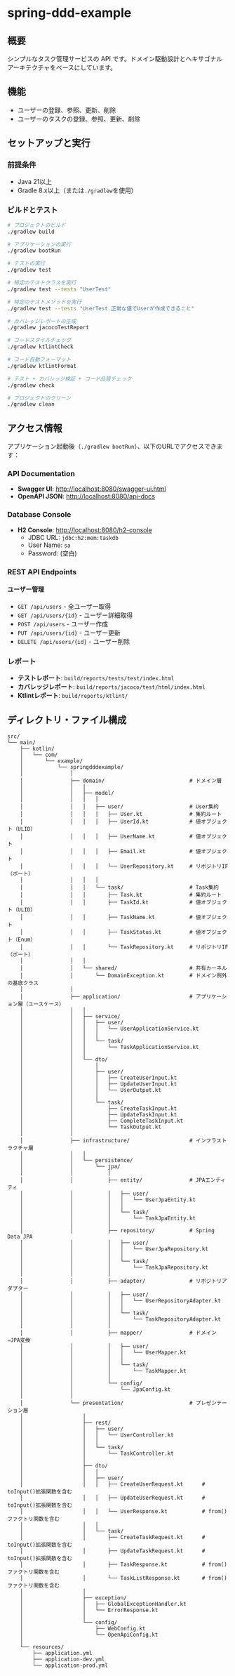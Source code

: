 # spring-ddd-example

## 概要

シンプルなタスク管理サービスの API です。ドメイン駆動設計とヘキサゴナルアーキテクチャをベースにしています。

## 機能

- ユーザーの登録、参照、更新、削除
- ユーザーのタスクの登録、参照、更新、削除

## セットアップと実行

### 前提条件
- Java 21以上
- Gradle 8.x以上（または`./gradlew`を使用）

### ビルドとテスト

```bash
# プロジェクトのビルド
./gradlew build

# アプリケーションの実行
./gradlew bootRun

# テストの実行
./gradlew test

# 特定のテストクラスを実行
./gradlew test --tests "UserTest"

# 特定のテストメソッドを実行
./gradlew test --tests "UserTest.正常な値でUserが作成できること"

# カバレッジレポートの生成
./gradlew jacocoTestReport

# コードスタイルチェック
./gradlew ktlintCheck

# コード自動フォーマット
./gradlew ktlintFormat

# テスト + カバレッジ検証 + コード品質チェック
./gradlew check

# プロジェクトのクリーン
./gradlew clean
```

## アクセス情報

アプリケーション起動後（`./gradlew bootRun`）、以下のURLでアクセスできます：

### API Documentation
- **Swagger UI**: [http://localhost:8080/swagger-ui.html](http://localhost:8080/swagger-ui.html)
- **OpenAPI JSON**: [http://localhost:8080/api-docs](http://localhost:8080/api-docs)

### Database Console
- **H2 Console**: [http://localhost:8080/h2-console](http://localhost:8080/h2-console)
  - JDBC URL: `jdbc:h2:mem:taskdb`
  - User Name: `sa`
  - Password: (空白)

### REST API Endpoints

#### ユーザー管理
- `GET /api/users` - 全ユーザー取得
- `GET /api/users/{id}` - ユーザー詳細取得
- `POST /api/users` - ユーザー作成
- `PUT /api/users/{id}` - ユーザー更新
- `DELETE /api/users/{id}` - ユーザー削除

### レポート

- **テストレポート**: `build/reports/tests/test/index.html`
- **カバレッジレポート**: `build/reports/jacoco/test/html/index.html`
- **Ktlintレポート**: `build/reports/ktlint/`

## ディレクトリ・ファイル構成

```
src/
└── main/
    ├── kotlin/
    │   └── com/
    │       └── example/
    │           └── springdddexample/
    │               │
    │               ├── domain/                           # ドメイン層
    │               │   │
    │               │   ├── model/
    │               │   │   │
    │               │   │   ├── user/                     # User集約
    │               │   │   │   ├── User.kt               # 集約ルート
    │               │   │   │   ├── UserId.kt             # 値オブジェクト（ULID）
    │               │   │   │   ├── UserName.kt           # 値オブジェクト
    │               │   │   │   ├── Email.kt              # 値オブジェクト
    │               │   │   │   └── UserRepository.kt     # リポジトリIF（ポート）
    │               │   │   │
    │               │   │   └── task/                     # Task集約
    │               │   │       ├── Task.kt               # 集約ルート
    │               │   │       ├── TaskId.kt             # 値オブジェクト（ULID）
    │               │   │       ├── TaskName.kt           # 値オブジェクト
    │               │   │       ├── TaskStatus.kt         # 値オブジェクト（Enum）
    │               │   │       └── TaskRepository.kt     # リポジトリIF（ポート）
    │               │   │
    │               │   └── shared/                       # 共有カーネル
    │               │       └── DomainException.kt        # ドメイン例外の基底クラス
    │               │
    │               ├── application/                      # アプリケーション層（ユースケース）
    │               │   │
    │               │   ├── service/
    │               │   │   ├── user/
    │               │   │   │   └── UserApplicationService.kt
    │               │   │   │
    │               │   │   └── task/
    │               │   │       └── TaskApplicationService.kt
    │               │   │
    │               │   └── dto/
    │               │       │
    │               │       ├── user/
    │               │       │   ├── CreateUserInput.kt
    │               │       │   ├── UpdateUserInput.kt
    │               │       │   └── UserOutput.kt
    │               │       │
    │               │       └── task/
    │               │           ├── CreateTaskInput.kt
    │               │           ├── UpdateTaskInput.kt
    │               │           ├── CompleteTaskInput.kt
    │               │           └── TaskOutput.kt
    │               │
    │               ├── infrastructure/                   # インフラストラクチャ層
    │               │   │
    │               │   └── persistence/
    │               │       └── jpa/
    │               │           │
    │               │           ├── entity/               # JPAエンティティ
    │               │           │   ├── user/
    │               │           │   │   └── UserJpaEntity.kt
    │               │           │   │
    │               │           │   └── task/
    │               │           │       └── TaskJpaEntity.kt
    │               │           │
    │               │           ├── repository/           # Spring Data JPA
    │               │           │   ├── user/
    │               │           │   │   └── UserJpaRepository.kt
    │               │           │   │
    │               │           │   └── task/
    │               │           │       └── TaskJpaRepository.kt
    │               │           │
    │               │           ├── adapter/              # リポジトリアダプター
    │               │           │   ├── user/
    │               │           │   │   └── UserRepositoryAdapter.kt
    │               │           │   │
    │               │           │   └── task/
    │               │           │       └── TaskRepositoryAdapter.kt
    │               │           │
    │               │           ├── mapper/               # ドメイン⇔JPA変換
    │               │           │   ├── user/
    │               │           │   │   └── UserMapper.kt
    │               │           │   │
    │               │           │   └── task/
    │               │           │       └── TaskMapper.kt
    │               │           │
    │               │           └── config/
    │               │               └── JpaConfig.kt
    │               │
    │               └── presentation/                     # プレゼンテーション層
    │                   │
    │                   ├── rest/
    │                   │   ├── user/
    │                   │   │   └── UserController.kt
    │                   │   │
    │                   │   └── task/
    │                   │       └── TaskController.kt
    │                   │
    │                   ├── dto/
    │                   │   │
    │                   │   ├── user/
    │                   │   │   ├── CreateUserRequest.kt      # toInput()拡張関数を含む
    │                   │   │   ├── UpdateUserRequest.kt      # toInput()拡張関数を含む
    │                   │   │   └── UserResponse.kt           # from()ファクトリ関数を含む
    │                   │   │
    │                   │   └── task/
    │                   │       ├── CreateTaskRequest.kt      # toInput()拡張関数を含む
    │                   │       ├── UpdateTaskRequest.kt      # toInput()拡張関数を含む
    │                   │       ├── TaskResponse.kt           # from()ファクトリ関数を含む
    │                   │       └── TaskListResponse.kt       # from()ファクトリ関数を含む
    │                   │
    │                   ├── exception/
    │                   │   ├── GlobalExceptionHandler.kt
    │                   │   └── ErrorResponse.kt
    │                   │
    │                   └── config/
    │                       ├── WebConfig.kt
    │                       └── OpenApiConfig.kt
    │
    └── resources/
        ├── application.yml
        ├── application-dev.yml
        └── application-prod.yml
```